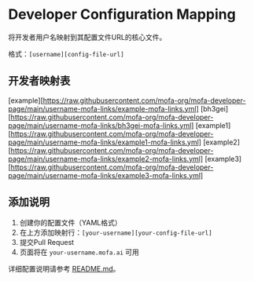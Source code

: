 # Developer Configuration Mapping

将开发者用户名映射到其配置文件URL的核心文件。

格式：`[username][config-file-url]`

## 开发者映射表

[example][https://raw.githubusercontent.com/mofa-org/mofa-developer-page/main/username-mofa-links/example-mofa-links.yml]
[bh3gei][https://raw.githubusercontent.com/mofa-org/mofa-developer-page/main/username-mofa-links/bh3gei-mofa-links.yml]
[example1][https://raw.githubusercontent.com/mofa-org/mofa-developer-page/main/username-mofa-links/example1-mofa-links.yml]
[example2][https://raw.githubusercontent.com/mofa-org/mofa-developer-page/main/username-mofa-links/example2-mofa-links.yml]
[example3][https://raw.githubusercontent.com/mofa-org/mofa-developer-page/main/username-mofa-links/example3-mofa-links.yml]

## 添加说明

1. 创建你的配置文件（YAML格式）
2. 在上方添加映射行：`[your-username][your-config-file-url]`  
3. 提交Pull Request
4. 页面将在 `your-username.mofa.ai` 可用

详细配置说明请参考 [README.md](README.md)。
